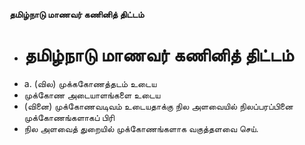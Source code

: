 **தமிழ்நாடு மாணவர் கணினித் திட்டம்**
- # தமிழ்நாடு மாணவர் கணினித் திட்டம்
- a. (வில) முக்ககோணத்தடம் உடைய
- முக்கோண அடையாளங்களை உடைய
- (வினை) முக்கோணவடிவம் உடையதாக்கு நில அளவையில் நிலப்பரப்பினை முக்கோணங்களாகப் பிரி
- நில அளவைத் துறையில் முக்கோணங்களாக வகுத்தளவை செய்.

